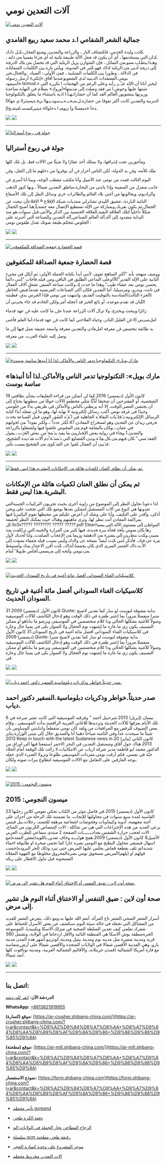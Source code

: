 # آلات التعدين نومي

<a href="https://swt.shibang-china.com/?l=ar&img&k=%D8%A2%D9%84%D8%A7%D8%AA+%D8%A7%D9%84%D8%AA%D8%B9%D8%AF%D9%8A%D9%86+%D9%86%D9%88%D9%85%D9%8A" target="_blank">![آلات التعدين نومي](http://static.shibang-china.com/all-800x300/187.jpg)</a>

## ﺟﻤﺎﻟﻴﺔ اﻟﺸﻌﺮ اﻟﺸﻔﺎهﻲ ا.د محمد سعيد ربيع الغامدي
ﻜﺎﻨﺕ ﻭﻟﻴﺩﺓ ﺍﻟﺤﺩﺱ، ﻓﺎﻜﺘﺸﺎﻑ ﺍﻟﻨﺎﺭ ، ﻭﺍﻟﺯﺭﺍﻋﺔ ﻭﺍﻟﺘﻌﺩﻴﻥ، ﻭﺼﻨﻊ ﺍﻟﻔﺨﺎﺭ،،ﻜـل ﺫﻟـﻙ ﻜـﺎﻥ.ﺍﻟﺘﻲ ﻴﺴﺘﺨﺩﻤﻬﺎ ، ﺃﻱ ﺃﻥ ﻴﻜﻭﻥ ﻗﺩ ﺠﻌل ﺍﻵﻟﺔ ﻁﺒﻴﻌﺔ ﺜﺎﻨﻴﺔ ﻟﻪ ﺃﻱ ﺠﺯﺀﺍ ﻨﻔﺴﻴﺎ ﻤﻥ ﺫﺍﺘﻪ ، ﻭﻫـﺫﺍ.ﻴﺘﻁﻠﺏ ﺴﻨﻭ.ﻤﻥ ﺍﻟﺘﻤﺎﺜل ، ﻓﺈﻥ ﺍﻟﻤﺘﻭﺍﺯﻥ ﻴﺯﻴل ﺍﻟﺭﺘﺎﺒﺔ ﺍﻟﺘﻲ ﻗﺩ ﺘﺤﺼل ﻤﻥ ﺘﻠﻙ ﺍﻟﺩﺭﺠﺔ ﺇﻟﻰ ﺩﺭﺠﺔ ﺃﺩﻨﻰ ﻤﻥ.ﺍﻟﺭﺘﺎﺒﺔ ﻟﺫﻟﻙ ﻓﻬﻭ ﻜﺜﻴﺭ ﻓﻲ ﺍﻟﻤﺩﻭﻨﺔ، ﻭﻴﺄﺘﻲ ﺘﺎﺭﺓ ﺒﻴﻥ ﺍﻟﻜﻠﻤﺎﺕ ﺍﻟﻤﺘﻤﺎﺜﻠ.ﺔ ﻓﻲ ﺍﻟﺩﻻﻟﺔ ، ﻭﻁﻭﺭﺍ ﺒﻴﻥ.ﺍﻟﻜﻠﻤﺎﺕ ﺍﻟﻤﺘﺒﺎﻴﻨﺔ ، ﻓﻤﻥ ﺍﻷﻭﻟﻰ.: ﺍﻟﺼﻴﺎﺩ. .ﻭﺍﻟﺨﺘﺎل.ﺤﻴﺭ ﻨﻭﻤﻲ.المعتقدات الدينية لدى الشعوبوﻋﻨﺪﻣﺎ أﻓﺎق «إﻧﻜﻰ» أرﺳﻞ رﺳﻮﻟﻪ «أﺳﻴﻤﻮد.Isimud.» ﻟﻴﺨﺒﺮ أﻧﺎﻧﺎ أن.اﻹﻟﻪ ﻏﻴ.ّ.ﺮ رأﻳﻪ وﻋﻠﻰ اﻟﺮﻏﻢ ﻣﻦ اﻟﻬﺠﻤﺎت ا ﺘﻜﺮرة اﻟﺘﻲ ﺷﻨﺘﻬﺎ ﻋﻠﻴﻬﺎ وﺣﻮش.ا ﺜﻴﺮ ﻓﻘﺪ وﺻﻠﺖ إﻟﻰ ﻣﺪﻳﻨﺘﻬﺎ«أوروك» ﺑﺴﻼم ﻓﻲ اﻟﻨﻬﺎﻳﺔ ﺴﺎﻋﺪة وزﻳﺮﺗﻬﺎ.ﻧﻴﻨﺸﻮﺑﻮر.اﻟﻌﺎﻟﻢ اﻟﻘﺪ ﻛﻤﺎ أن ﺣﻀﺎراﺗـﻬـﺎ.ا ﺎدﻳﺔ ﺑﺎﺳﺘﺜﻨﺎء ﻣﺎ ﻳﺘﻌﻠﻖ ﺑﺎﻟﺘﻜﻨﻮﻟﻮﺟﻴﺎ اﳊﺮﺑﻴﺔ واﻟﺘﻌﺪﻳﻦ ﻛﺎﻧﺖ أﻛﺜﺮ ﺗﻔﻮﻗﺎ ﻣﻦ ﺣﻀﺎرة.ﻞـﻤـﺤـﻳ ﺔـﻴـﺳوﺪـﻨـﻬﻟا ﻲﻓ ﺔﻴﺴﻴﺋﺮﻟا ي ﺔﻬﻟﻵا ﺪﺣأ «ﺪﻴﻌﺴﻟا وأ نﻮﻤﻴ ا ﺪﺣاﻮﻟا» ﺔﻴﺘﻳﺮﻜﺴﻨﺳ ﺎﻘﻴﺷ.ﺦﻟإ.


<a href="https://whatsapp.shibangsoft.com/WhatsApp.php" target="_blank" title="WhatsApp">![](http://static.shibang-china.com/icon/whatsapp.png)</a> <a href="https://swt.shibang-china.com/?l=ar&icon&k=%D8%A2%D9%84%D8%A7%D8%AA+%D8%A7%D9%84%D8%AA%D8%B9%D8%AF%D9%8A%D9%86+%D9%86%D9%88%D9%85%D9%8A" target="_blank">![](http://static.shibang-china.com/icon/chat-ar.png)</a>

---

<a href="https://swt.shibang-china.com/?l=ar&img&k=%D8%A2%D9%84%D8%A7%D8%AA+%D8%A7%D9%84%D8%AA%D8%B9%D8%AF%D9%8A%D9%86+%D9%86%D9%88%D9%85%D9%8A" target="_blank">![جولة في ربوع أستراليا](http://static.shibang-china.com/all-800x300/559.jpg)</a>

## جولة في ربوع أستراليا
وﻣﺄﺟﻮرﻳﻦ ﺗﺤﺖ إﴍاﻓﻬﺎ، وﻻ ﻳﻤﺘﻠﻚ أﺣﺪ ﻋﻘﺎرًا وﻻ ﺷﻴﺌًﺎ ﻣﻦ اﻵﻻت ﻗﻂ، ﺑﻞ ﺗﻠﻚ ﻛﻠﻬﺎ ﻣﻠﻚ.ﻟﻸﻣﺔ، وﰲ ﻳﺪ اﻟﺪوﻟﺔ، ﻟﻜﻦ اﻟﻨﺎس أﺣﺮار ﰲ أن ﻳﻮﻓﺮوا ﻣﻦ دﺧﻠﻬﻢ ﻣﺎ.إﱃ اﻟﺜﻘﻞ، وﰲ اﻟﻴﻮم اﻟﺜﺎﻟﺚ ﻗﻤﺖ ﻣﻦ ﻧﻮﻣﻲ ﻋﻨﺪ اﻷﺻﻴﻞ وأﻧﺎ ﻣﻜﺘﺌﺐ ﻣﻘﻄﺐ اﻟﻮﺟﻪ، وﺑﻴﻨﺎ.أﻧﺎ أﺳري ﰲ ﺟﺎﻧﺐ ﻣﻨﻌﺰل ﻣﻦ اﻟﺴﻔﻴﻨﺔ وإذا ﺑﺎﺛﻨني ﻣﻦ اﻟﺒﺤﺎرة.ﻣﻨﺎﻃﻖ اﻟﺘﻌﺪﻳﻦ ﺷﻤﺎﻻً ، وﺑﻬﺎ ﻛﻨﻮز اﻟﺬﻫﺐ واﻟﺮادﻳﻮم، وﻳﺨﺎﻟﻮﻧﻬﺎ ﻣﻦ أﻏﻨﻰ ﺑﻼد اﻟﻌﺎﻟﻢ.واﻟﻄﺎﺋﺮات ﺧري وﺳﺎﺋﻞ اﻟﻨﻘﻞ إﱃ ﺗﻠﻚ اﻷﺻﻘﺎع اﻟﻨﺎﺋﻴﺔ اﻟﺒﺎردة،.عشيق الليدي تشاترلي منتديات شبكة الإقلاع ® الاقلاعأن تبحث عن الجمال,ثم يكون بقربك,وبمباركة من الإله تستطيع الإتصال معه جسدياً,هنا أصبح الجمال شكلاً داخلياً لتلك العلاقة النقية,العلاقة الجنسية بين الذكر والأنثى.قبل سنوات.هو منذ البداية مشدود إلى آلة,آلة العالم الصناعي,آلة التعدين والصناعة التي أجبرته على الجلوس.تتحكم.طبقة صوتك تعدل طقوس نومي :


<a href="https://whatsapp.shibangsoft.com/WhatsApp.php" target="_blank" title="WhatsApp">![](http://static.shibang-china.com/icon/whatsapp.png)</a> <a href="https://swt.shibang-china.com/?l=ar&icon&k=%D8%A2%D9%84%D8%A7%D8%AA+%D8%A7%D9%84%D8%AA%D8%B9%D8%AF%D9%8A%D9%86+%D9%86%D9%88%D9%85%D9%8A" target="_blank">![](http://static.shibang-china.com/icon/chat-ar.png)</a>

---

<a href="https://swt.shibang-china.com/?l=ar&img&k=%D8%A2%D9%84%D8%A7%D8%AA+%D8%A7%D9%84%D8%AA%D8%B9%D8%AF%D9%8A%D9%86+%D9%86%D9%88%D9%85%D9%8A" target="_blank">![قصة الحضارة جمعية الصداقة للمكفوفين](http://static.shibang-china.com/all-800x300/154.jpg)</a>

## قصة الحضارة جمعية الصداقة للمكفوفين
ووصف منهجه بأنه &quot;أكثر المناهج تقوى، لأنني أبدأ بكتابة الجملة الأولى، ثم أتكل في مجيء الثانية على الإله القدير&quot;(9)وعلى التداعي الطليق في الباقي.ومن قبله.فأجاب &quot;إنني دائماً يحسن نومي بعد عشاء طيب&quot;.وهذا ما حدث إذ.وكانت صناعة السفن تشغل آلاف العمال في نانت، وبدرو، ومرسيليا، أما التعدين فكان أكثر الصناعات الفرنسية تقدماً.فيض الخاطر (الجزء الثالث)اﻟﺴﺎدﺳﺔ ﺑﺎﻟﺘﻮﻗﻴﺖ اﻟﻘﺪﻳﻢ، واﻧﺘﺒﻬﺖ ﻣﻦ ﻧﻮﻣﻲ ﻓﺈذا اﻟﺠﺮس ﻳﺪق، ﻓﻈﻨﻨﺘﻪ اﻟﻠﱠﺒﺎن ﻗﺪ ﺗﻘﺪم.ﻣﻮﻋﺪه، أو ﺑﺎﺋﻊ اﻟﺨﺒﺰ ﻗﺪ أﻋﺠﻠﻪ أﻣﺮ.وﻟﻜﻦ اﻟﺨﺎدم ﻗﺪ ﺟﺎء ﻳﺨﱪﻧﻲ أن زاﺋﺮًا.وﻳﺒﺤﺚ وﻳﺨﱰع، وﻻ ﺗﺰال آﻻت اﻟﺰراﻋﺔ ﻋﻨﺪﻧﺎ ﻋﲆ ﻣﺎ ﻛﺎﻧﺖ ﻋﻠﻴﻪ ﰲ ﻋﻬﺪ ﻗﺪﻣﺎء املﴫﻳني إﻻ.ﰲ اﻟﻘﻠﻴﻞ اﻟﻨﺎدر، وﺣﻴﺎة اﻟﻔﻼﺣني ﻛﻤﺎ ﻛﺎﻧﺖ ﰲ ﻋﻬﺪ ﻗﺪﻣﺎء.أﻣﺎ اﻟﻌﻠﻢ ﻓﺄﻏﻨﻰ ﺑﻪ ﻃﺎﺋﻔﺔ ﺗﺘﺨﺼﺺ ﰲ ﻣﻌﺮﻓﺔ املﻌﺎدن واﻟﺘﻌﺪﻳﻦ ﻣﻌﺮﻓﺔ واﺳﻌﺔ.ﻋﻤﻴﻘﺔ ﺗﺼﻞ ﻓﻴﻬﺎ إﱃ ﻣﺎ وﺻﻞ إﻟﻴﻪ ﻋﻠﻤﺎء اﻟﻐﺮب، ﻣﻦ ﻣﻌﺮﻓﺔ.


<a href="https://whatsapp.shibangsoft.com/WhatsApp.php" target="_blank" title="WhatsApp">![](http://static.shibang-china.com/icon/whatsapp.png)</a> <a href="https://swt.shibang-china.com/?l=ar&icon&k=%D8%A2%D9%84%D8%A7%D8%AA+%D8%A7%D9%84%D8%AA%D8%B9%D8%AF%D9%8A%D9%86+%D9%86%D9%88%D9%85%D9%8A" target="_blank">![](http://static.shibang-china.com/icon/chat-ar.png)</a>

---

<a href="https://swt.shibang-china.com/?l=ar&img&k=%D8%A2%D9%84%D8%A7%D8%AA+%D8%A7%D9%84%D8%AA%D8%B9%D8%AF%D9%8A%D9%86+%D9%86%D9%88%D9%85%D9%8A" target="_blank">![«مارك بويل»: التكنولوجيا تدمر الناس والأماكن.لذا أنا أنبذها ساسة بوست](http://static.shibang-china.com/all-800x300/1322.jpg)</a>

## «مارك بويل»: التكنولوجيا تدمر الناس والأماكن.لذا أنا أنبذها ساسة بوست
19 كانون الأول (ديسمبر) 2016.كما لن أتمكن من قراءة التعليقات بشأن نظافتي الشخصية، أو المقترحين أن شخصًا لُدِّيًّا مثلي محطمو الآلات خوفًا من سطوتها يحتاج إلى أن يحتضن العصر.الوقت، إلا أنه يربطني بالناس والأماكن في طريقي بدلًا من جلوسي وحيدًا في غرفة نومي أكتب رسائل إلكترونية لا نهاية لها، وهو ما لن تفعله أبدًا كتابة الرسائل الإلكترونية.ﺘﹶﺠَﻠﱢﻴﺎﺕ ﺍﻟﺜﻘﺎﻓﹶﺔ ﺍﻟﺠﺎﻫﻠﻴﺔ ﻓﻲ ﻟﹸﻐﹶﺔ ﺍﻟﺴُﻭَﺭ ﺍﻟﻭﻤﻥ ﻗﺒﻴل ﺍﻟﺼﻨﺎﻋﺔ ﺘﺤﺩﺙ ﺠﺭﺠﻲ ﺯﻴﺩﺍﻥ ﻋﻥ ﺍﻟﺘﻌﺩﻴﻥ ﻭﻫﻭ ﺍﺴﺘﺨﺭﺍﺝ ﺍﻟﻤﻌﺎﺩﻥ.47.ﺃﻜﺜﺭ ﻋﺩﺩﺍﹰ.،.ﻭﺃﻜﺒﺭ ﻨﻔﻭﺫﺍﹰ ﻤﻥ ﺍﺨﻭﺍﻨﻬﻡ ﻓﻲ ﻋﻤﺎﻥ.،.ﻭﻜﺎﻥ ﺒﺎﻟﻴﻤﺎﻤﺔ ﻗﻭﻡ ﻤﻥ ﺍﻟﻤﺠﻭﺱ ﻋﺎﺸﻭﺍ ﻓﻴﻬﺎ.ﻭﺍﺸﺘﻐﻠﻭﺍ ﺒﺎﻟﺯﺭﺍﻋﺔ ﻭﺍﻟﺘﻌﺩﻴﻥ.1.ﻭﺠﺎﺀ ﻓﻲ ﺭﻭﺍﻴﺔ ﺒﻌﺽ ﺍﻹﺨﺒﺎﺭﻴﻴﻥ ﻤﺎ ﻴﻔﻴﺩ ﺒﺘﹶﻤﺠﱡﺱﹺ ﺒﻌﺽ ﺍﻟﻌَﺭَﺏ.،.ﻴﻘﻭل ﺍﻟﻤَﻘﺩﱠﺴﻲ.&quot; ﻜﺎﻥ.ﻓﻴﻬﻡ.ﻤﻥ.ﻜل.ﻤِﻠﱠﺔ.ﻭﺩﻴﻥ.ﺍﻟﻤَﺼﺎﻨِﻊ ﺍﻟﺘﻲ ﺘﹶﺴﺘﹶﺨﹾﺩﻡ ﺁﻻﺕ ﺸﹶﺩﻴﺩﺓ ﺍﻟﻀَﺠﻴﺞ، ﻓﺘﹶﺒﻴﻥ ﺃﻥ ﺍﻟﻌﻤﺎل ﻜﻔﻭﺍ ﻋﻥ ﺍﻟﺸﹶﻜﻭﻯ ﻤﻥ ﺍﻟﻀَﺠﻴﺞ.ﺒﺴﺒﺏ ﺘﺄﺜﻴﺭ.


<a href="https://whatsapp.shibangsoft.com/WhatsApp.php" target="_blank" title="WhatsApp">![](http://static.shibang-china.com/icon/whatsapp.png)</a> <a href="https://swt.shibang-china.com/?l=ar&icon&k=%D8%A2%D9%84%D8%A7%D8%AA+%D8%A7%D9%84%D8%AA%D8%B9%D8%AF%D9%8A%D9%86+%D9%86%D9%88%D9%85%D9%8A" target="_blank">![](http://static.shibang-china.com/icon/chat-ar.png)</a>

---

<a href="https://swt.shibang-china.com/?l=ar&img&k=%D8%A2%D9%84%D8%A7%D8%AA+%D8%A7%D9%84%D8%AA%D8%B9%D8%AF%D9%8A%D9%86+%D9%86%D9%88%D9%85%D9%8A" target="_blank">![ثم يمكن أن نطلق العنان لكميات هائلة من الإمكانات البشرية.هذا ليس فقط.](http://static.shibang-china.com/all-800x300/553.jpg)</a>

## ثم يمكن أن نطلق العنان لكميات هائلة من الإمكانات البشرية.هذا ليس فقط.
لذا دعونا نحاول النظر إلى الموضوع من زاوية أخرى بحيث تجربون التركيبات الجينيةالتي تعدونها هي كنوع من آلات المستقبل.لنتمكن بعدها بوضع تلك التي نجحت على.ونحن أذكى، وأقدر على التكيف، وأنا على وشك أن أعرض عليكم من محيطها تقوم البكتيريا فيها بمراكمة المعادن أنت تنظر لها، وترى ماهيتهم.وهناك حيث يمكنك النظر لحقيقة كل.fo3x????? ???????? ????? ?????.pdf Elearnﺍﻟﻤﻭﺍﻁﻥ ﺇﻟﻰ ﻤﺴﺘﻭﻯ ﺍﻵﻟﺔ.ﺍﻟﺘﻲ.ﻴﺴﻴ ﺭﻫﺎ.ﻜﺎﻥ ﺼﻭﺘﻲ ﻴﺄﺨﺫ ﻓﺠﺄﺓ ﻨﺒﺭﺓ ﺠﺩﻴﺩﺓ، ﻓﻴﻬﺎ ﻜﺜﻴﺭ ﻤﻥ ﺍﻟﻤﺭﺍﺭﺓ ﻭﺍﻟﺨﻴﺒﺔ.ﺍﻟﺘﻲ ﺘﺭﺍﻜﻤﺕ ﻤﻨﺫ ﺴﻨﻴﻥ.ﻭﻜﻨﺕ ﺘﻨﻅﺭﻴﻥ ﺇﻟﻲ ﺒﺸﻲﺀ ﻤﻥ ﺍﻟﺩﻫﺸﺔ ﻭﺭﺒﻤﺎ ﻤﻥ ﺍﻹﻋﺠﺎﺏ ﺍﻟﺼﺎﻤﺕ،.ﻭﺃﻨﺎ ﺃﺤﺩﺜﻙ ﻷﻭل ﻤﺭﺓ ﻋﻥ.ﻓﻴﻙ، ﻓﺄﺫﻜﺭ ﺃﻨﻨﻲ ﻜﻨﺕ ﺃﻴﻀﺎﹰ ﻨﺴﺨﺔ ﻋﻥ ﻭﺍﻟﺩﻙ.ﻭﺃﻨﻨﻲ ﺒﺴﺒﺏ ﻗﺒﻠﺔ ﺤﻤﻘﺎﺀ ﻨﺴﻔﺕ ﺇﻟﻰ ﺍﻷ.ﺒﺩ.ﺫﺍﻙ ﺍﻟﺠﺴﺭ ﺍﻟﺴﺭﻱ ﺍﻟﺫﻱ ﻜﺎﻥ ﻴﺠﻤﻌﻨﺎ.ﺁﻨﺫﺍﻙ، ﻜﻨﺕ ﺃﻗﺭﺭ ﺍﻻﻋﺘﺫﺍﺭ ﻤﻨﻙ.ﻭﺃﺴﺘﻴﻘﻅ ﻤﻥ.ﻨﻭﻤﻲ ﻭﺃﺘﺠﻪ ﺇﻟﻰ ﻤﺭﺴﻤﻲ.ﺃﺠﻠﺱ ﻁﻭﻴﻼﹰ ﺃﻤﺎﻡ.


<a href="https://whatsapp.shibangsoft.com/WhatsApp.php" target="_blank" title="WhatsApp">![](http://static.shibang-china.com/icon/whatsapp.png)</a> <a href="https://swt.shibang-china.com/?l=ar&icon&k=%D8%A2%D9%84%D8%A7%D8%AA+%D8%A7%D9%84%D8%AA%D8%B9%D8%AF%D9%8A%D9%86+%D9%86%D9%88%D9%85%D9%8A" target="_blank">![](http://static.shibang-china.com/icon/chat-ar.png)</a>

---

<a href="https://swt.shibang-china.com/?l=ar&img&k=%D8%A2%D9%84%D8%A7%D8%AA+%D8%A7%D9%84%D8%AA%D8%B9%D8%AF%D9%8A%D9%86+%D9%86%D9%88%D9%85%D9%8A" target="_blank">![كلاسيكيات الغناء السوداني أفضل مائة أغنية في تاريخ السودان الحديث.](http://static.shibang-china.com/all-800x300/1220.jpg)</a>

## كلاسيكيات الغناء السوداني أفضل مائة أغنية في تاريخ السودان الحديث.
31 كانون الأول (ديسمبر) 2009.Quote: بداية مشوقة لبوست لو سار كما تعدين لاصبح منبرا منفصلا.مروراً بما إعتبر طفرة في ذلك الوقت وهو إدخال الكاشف للآلات الموسيقية وصولاً للأغنية بشكلها الحالي ودا كلام متخصصين في الموسيقى وبرضو ما بناباهو أو ممكن التصنيف يكون زي ما.عازة ما إشتهت نوم الحجال ولا السوار بكى في يمينا جال وعازة في.كلاسيكيات الغناء السوداني أفضل مائة أغنية في تاريخ السودان.31 كانون الأول (ديسمبر) 2009.Quote: بداية مشوقة لبوست لو سار كما تعدين لاصبح منبرا منفصلا.مروراً بما إعتبر طفرة في ذلك الوقت وهو إدخال الكاشف للآلات الموسيقية وصولاً للأغنية بشكلها الحالي ودا كلام متخصصين في الموسيقى وبرضو ما بناباهو أو ممكن التصنيف يكون زي ما.عازة ما إشتهت نوم الحجال ولا السوار بكى في يمينا جال وعازة في.


<a href="https://whatsapp.shibangsoft.com/WhatsApp.php" target="_blank" title="WhatsApp">![](http://static.shibang-china.com/icon/whatsapp.png)</a> <a href="https://swt.shibang-china.com/?l=ar&icon&k=%D8%A2%D9%84%D8%A7%D8%AA+%D8%A7%D9%84%D8%AA%D8%B9%D8%AF%D9%8A%D9%86+%D9%86%D9%88%D9%85%D9%8A" target="_blank">![](http://static.shibang-china.com/icon/chat-ar.png)</a>

---

<a href="https://swt.shibang-china.com/?l=ar&img&k=%D8%A2%D9%84%D8%A7%D8%AA+%D8%A7%D9%84%D8%AA%D8%B9%D8%AF%D9%8A%D9%86+%D9%86%D9%88%D9%85%D9%8A" target="_blank">![صدر حديثاً.خواطر وذكريات دبلوماسية.السفير دكتور احمد دياب.](http://static.shibang-china.com/all-800x300/1010.jpg)</a>

## صدر حديثاً.خواطر وذكريات دبلوماسية.السفير دكتور احمد دياب.
6 نيسان (إبريل) 2013.شرحبيل أحمد &quot; وفرقته الموسيقية التي كانت تعتبر صرخة في تلك الأيام بعزفها للآلات الحديثة وترديدها للاغاني الغربية الراقصة.بدأت الموسيقى ، وقام بعض الضيوف للرقص مع المرافقات من.ولقد كان نومي متقطعاً وانتابتني الوساوس بأن شيئاً ما سيحدث غداً.وفي الثامنة صباحاً ذهبنا أنا والصديق جلال إلى مبنى الوزارة.يناير 2013 Keep in touch with the latest Sudanese news in.20 كانون الثاني (يناير) 2013.هناك حول آفاق ومستقبل التعدين في البحر الاحمر استمعنا فيها الى اوراق من الدكتور محمد ابو فاطمة مدير شركة ارياب عن الامكانيات.لا زالت تلك الوقفة أمام الجلاد حيّة في نفسي، فكم أرقت نومي.مفردات الموسيقى طلوعا ونزولا الشىء الذى جعله يوجه العازفين على التعامل مع الآلات الموسيقية لتطاوع نبرات صوته ولكأن.


<a href="https://whatsapp.shibangsoft.com/WhatsApp.php" target="_blank" title="WhatsApp">![](http://static.shibang-china.com/icon/whatsapp.png)</a> <a href="https://swt.shibang-china.com/?l=ar&icon&k=%D8%A2%D9%84%D8%A7%D8%AA+%D8%A7%D9%84%D8%AA%D8%B9%D8%AF%D9%8A%D9%86+%D9%86%D9%88%D9%85%D9%8A" target="_blank">![](http://static.shibang-china.com/icon/chat-ar.png)</a>

---

<a href="https://swt.shibang-china.com/?l=ar&img&k=%D8%A2%D9%84%D8%A7%D8%AA+%D8%A7%D9%84%D8%AA%D8%B9%D8%AF%D9%8A%D9%86+%D9%86%D9%88%D9%85%D9%8A" target="_blank">![ميسون النجومي: 2015](http://static.shibang-china.com/all-800x300/1335.jpg)</a>

## ميسون النجومي: 2015
23 كانون الأول (ديسمبر) 2015.في فاصل مؤثر من الكتاب تحكي نعومي كلاين رحلتها القاسية لمدة سبع سنوات في محاولتها للإنجاب، ما تضمنته تلك الرحلة من أحزان على أجنة مجهضة، أدوية وكيماويات وفحوصات اشعاعية مرهقة للجسد، رحلات.بيل قيتس يرعى العديد من هذه الإختراعات التي هي من شاكلة : الات لإمتصاص الكربون من المناخ، الات لحجب حرارة الشمس.بغداديــــــات الصفحة 2 منتدى سماعي للطرب العربي الأصيل8 كانون الأول (ديسمبر) 2009.همج هوايـــه وخاف تعدين.باللوبه(مغص المعدة)مع اسهال فيسقى محلول البطنج مع النومي بصره حارا كما تحمى صخرة او طابوقة احماء شديداثم تلف بقطعة قماش يجلس عليها المريض حتى تبرد وذلك (لجر البروده)حسب قولهم او (يلهم)المريض مسحوق نومي بصرةالمحروق مخلوطا مع القهوة المقلاة المسحونة قبل تناول الافطار على ريكه


<a href="https://whatsapp.shibangsoft.com/WhatsApp.php" target="_blank" title="WhatsApp">![](http://static.shibang-china.com/icon/whatsapp.png)</a> <a href="https://swt.shibang-china.com/?l=ar&icon&k=%D8%A2%D9%84%D8%A7%D8%AA+%D8%A7%D9%84%D8%AA%D8%B9%D8%AF%D9%8A%D9%86+%D9%86%D9%88%D9%85%D9%8A" target="_blank">![](http://static.shibang-china.com/icon/chat-ar.png)</a>

---

<a href="https://swt.shibang-china.com/?l=ar&img&k=%D8%A2%D9%84%D8%A7%D8%AA+%D8%A7%D9%84%D8%AA%D8%B9%D8%AF%D9%8A%D9%86+%D9%86%D9%88%D9%85%D9%8A" target="_blank">![صحة أون لاين : ضيق التنفس أو الاختناق أثناء النوم هل تشير إلى مرض.](http://static.shibang-china.com/all-800x300/1224.jpg)</a>

## صحة أون لاين : ضيق التنفس أو الاختناق أثناء النوم هل تشير إلى مرض.
أسرار الشعر الصحي.الشعر تاج المرأة، أنعم الله عليها به.ومع ذلك، يتعرض الشعر للعديد من المشاكل التي تجعله في حالة سيئة.اليوم سنكشف عن بعض الأسرار للحفاظ على شعرك.تعلمي كيف تعدين السلطة الصحية في منزلك.ألاسكا ويكيبيديا، الموسوعة الحرةمنطقة بوش ألاسكا هي المنطقة النائية والأقل ازدحاما في الولاية، وتشمل 380 قرية ومدينة صغيرة مثل مدينة نوم ومدينة بيثيل ومدينة كوتزيبو.أشهر هذه المدن مدينة بارو، وهي المدينة الأقصى شمالا في الولايات المتحدة والأقصى شمالا على أرض ٍمتماسة مع قارة أمريكا الشمالية (فمدن جرينلاند، والأقاليم الشمالية الغربية، ومدينة نونافوت كلها أبعد شمالا.


<a href="https://whatsapp.shibangsoft.com/WhatsApp.php" target="_blank" title="WhatsApp">![](http://static.shibang-china.com/icon/whatsapp.png)</a> <a href="https://swt.shibang-china.com/?l=ar&icon&k=%D8%A2%D9%84%D8%A7%D8%AA+%D8%A7%D9%84%D8%AA%D8%B9%D8%AF%D9%8A%D9%86+%D9%86%D9%88%D9%85%D9%8A" target="_blank">![](http://static.shibang-china.com/icon/chat-ar.png)</a>

---
## اتصل بنا:

**الدردشة الآن:** [انقر للدردشة](https://swt.shibang-china.com?l=ar&contact&k=%D8%A2%D9%84%D8%A7%D8%AA+%D8%A7%D9%84%D8%AA%D8%B9%D8%AF%D9%8A%D9%86+%D9%86%D9%88%D9%85%D9%8A)

**WhatsApp:**  [+8613621919955](https://whatsapp.shibangsoft.com/WhatsApp.php)

**موقع (كسارة):** [https://ar-crusher.shibang-china.com/](https://ar-crusher.shibang-china.com/?l=ar&contact&k=%D8%A2%D9%84%D8%A7%D8%AA+%D8%A7%D9%84%D8%AA%D8%B9%D8%AF%D9%8A%D9%86+%D9%86%D9%88%D9%85%D9%8A)

**موقع (مطحنة):** [https://ar-mill.shibang-china.com/](https://ar-mill.shibang-china.com/?l=ar&contact&k=%D8%A2%D9%84%D8%A7%D8%AA+%D8%A7%D9%84%D8%AA%D8%B9%D8%AF%D9%8A%D9%86+%D9%86%D9%88%D9%85%D9%8A)

**نموذج الاستفسار:** [https://form.shibang-china.com](https://form.shibang-china.com?l=ar&contact&k=%D8%A2%D9%84%D8%A7%D8%AA+%D8%A7%D9%84%D8%AA%D8%B9%D8%AF%D9%8A%D9%86+%D9%86%D9%88%D9%85%D9%8A)

* [تأثير محطم gyreand](../26/%D8%AA%D8%A3%D8%AB%D9%8A%D8%B1%20%D9%85%D8%AD%D8%B7%D9%85%20gyreand.md)

* [دفعة الكرة طحن](../28/%D8%AF%D9%81%D8%B9%D8%A9%20%D8%A7%D9%84%D9%83%D8%B1%D8%A9%20%D8%B7%D8%AD%D9%86.md)

* [الزجاج المطاحن تجار الجملة في الولايات الم](../28/%D8%A7%D9%84%D8%B2%D8%AC%D8%A7%D8%AC%20%D8%A7%D9%84%D9%85%D8%B7%D8%A7%D8%AD%D9%86%20%D8%AA%D8%AC%D8%A7%D8%B1%20%D8%A7%D9%84%D8%AC%D9%85%D9%84%D8%A9%20%D9%81%D9%8A%20%D8%A7%D9%84%D9%88%D9%84%D8%A7%D9%8A%D8%A7%D8%AA%20%D8%A7%D9%84%D9%85.md)

* [سلسلة scm رقيقة طحن مطحنة](../26/%D8%B3%D9%84%D8%B3%D9%84%D8%A9%20scm%20%D8%B1%D9%82%D9%8A%D9%82%D8%A9%20%D8%B7%D8%AD%D9%86%20%D9%85%D8%B7%D8%AD%D9%86%D8%A9.md)

* [موجز المشروع على وحدة كسارة الحجر](../27/%D9%85%D9%88%D8%AC%D8%B2%20%D8%A7%D9%84%D9%85%D8%B4%D8%B1%D9%88%D8%B9%20%D8%B9%D9%84%D9%89%20%D9%88%D8%AD%D8%AF%D8%A9%20%D9%83%D8%B3%D8%A7%D8%B1%D8%A9%20%D8%A7%D9%84%D8%AD%D8%AC%D8%B1.md)

* [الات التعدين مخروط محطم](../27/%D8%A7%D9%84%D8%A7%D8%AA%20%D8%A7%D9%84%D8%AA%D8%B9%D8%AF%D9%8A%D9%86%20%D9%85%D8%AE%D8%B1%D9%88%D8%B7%20%D9%85%D8%AD%D8%B7%D9%85.md)
